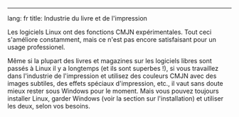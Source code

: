 

---
lang: fr
title: Industrie du livre et de l'impression</h2>

Les logiciels Linux ont des fonctions CMJN expérimentales. Tout 
ceci s'améliore constamment, mais ce n'est pas encore satisfaisant 
pour un usage professionel.

Même si la plupart des livres et magazines sur les logiciels libres 
sont passés à Linux il y a longtemps (et ils sont superbes !), si vous 
travaillez dans l'industrie de l'impression et utilisez des couleurs 
CMJN avec des images subtiles, des effets spéciaux d'impression, etc., 
il vaut sans doute mieux rester sous Windows pour le moment. Mais vous 
pouvez toujours installer Linux, garder Windows (voir la section sur 
l'installation) et utiliser les deux, selon vos besoins.

